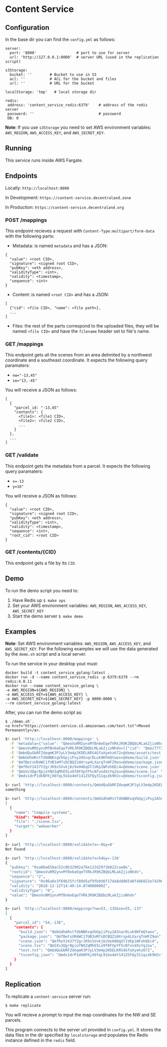 # Content Service

## Configuration

In the base dir you can find the `config.yml` as follows:

```
server:
  port: '8000'                  # port to use for server
  url: 'http://127.0.0.1:8000'  # server URL (used in the replication script)

s3Storage:
  bucket: ''        # Bucket to use in S3
  acl: ''           # ACL for the bucket and files
  url: ''           # URL for the bucket

localStorage: 'tmp'   # local storage dir

redis:
 address: 'content_service_redis:6379'    # address of the redis server
 password: ''                             # password
 DB: 0
```

**Note**: If you use `s3Storage` you need to set AWS environment variables: `AWS_REGION`, `AWS_ACCESS_KEY`, and `AWS_SECRET_KEY`.

## Running

This service runs inside AWS Fargate.


## Endpoints

Locally: `http://localhost:8000`

In Development: `https://content-service.decentraland.zone`

In Production:  `https://content-service.decentraland.org`


### POST /mappings

This endpoint recieves a request with `Content-Type:multipart/form-data` with the following parts:

- Metadata: is named `metadata` and has a JSON:

```
{
  "value": <root CID>,
  "signature": <signed root CID>,
  "pubKey": <eth address>,
  "validityType": <int>,
  "validity": <timestamp>,
  "sequence": <int>
}
```

- Content: is named `<root CID>` and has a JSON:

```
[
  {"cid": <file CID>, "name": <file path>},
  ...
]
```

- Files: the rest of the parts correspond to the uploaded files, they will be named `<file CID>` and have the `filename` header set to file's name.

### GET /mappings

This endpoint gets all the scenes from an area delimited by a northwest coordinate and a southeast coordinate. It expects the following query paramaters:

- `nw="-13,45"`
- `se="13,-45"`

You will receive a JSON as follows:

```
[
  {
    "parcel_id: "-13,45"
    "contents": {
      <file1>: <file1 CID>,
      <file2>: <file2 CID>,
      ...
    }
  },
  ...
]
```

### GET /validate

This endpoint gets the metadata from a parcel. It expects the following query paramaters:

- `x=-13`
- `y=16"`

You will receive a JSON as follows:

```
{
  "value": <root CID>,
  "signature": <signed root CID>,
  "pubKey": <eth address>,
  "validityType": <int>,
  "validity": <timestamp>,
  "sequence": <int>,
  "root_cid": <root CID>
}
```

### GET /contents/{CID}

This endpoint gets a file by its `CID`.

## Demo

To run the demo script you need to:

1. Have Redis up `$ make ops`
1. Set your AWS environment variables: `AWS_REGION`, `AWS_ACCESS_KEY`, `AWS_SECRET_KEY`
1. Start the demo server `$ make demo`



## Examples

**Note**: Set AWS environment variables: `AWS_REGION`, `AWS_ACCESS_KEY`, and `AWS_SECRET_KEY`.
For the following examples we will use the data generated by the `demo.sh` script and a local server.

To run the service in your desktop yout must:
```
docker build -t content_service_golang:latest .
docker run -d --name content_service_redis -p 6379:6379 --rm redis:4.0.11
docker run --name content_service_golang \
-e AWS_REGION=${AWS_REGION} \
-e AWS_ACCESS_KEY=${AWS_ACCESS_KEY} \
-e AWS_SECRET_KEY=${AWS_SECRET_KEY} -p 8000:8000 \
--rm content_service_golang:latest
```

After, you can run the demo script as:

```
$ ./demo.sh`.
<a href="https://content-service.s3.amazonaws.com/text.txt">Moved Permanently</a>.
```

```bash
$> curl 'http://localhost:8000/mappings' \
  -F 'metadata={"value": "QmeoVuRM2ynxMfBn6eEqeTVRkJR9KZBQbLMLakZjioNhdn","signature": "0x96a6e3f69b25fcf89d5af9fb9d6f17da8dd86548f486822e74296af1d8bcaf920e67684e2a15cd942526a4ede10dd5483eccb381d92f88b932858d7a466f99ed1b","pubKey": "0xa08a656ac52c0b32902a76e122d2973b022caa0e","validityType": 0,"validity": "2018-12-12T14:49:14.074000000Z","sequence": 2}' \
  -F 'QmeoVuRM2ynxMfBn6eEqeTVRkJR9KZBQbLMLakZjioNhdn=[{"cid": "QmaiT7TzzKVjgJ6PJnovQn9DYrFcFyLnFaBseMdyLHCtX8","name": "assets/"},{"cid": "QmbdQuGbRFZdeqmK3PJyLV3m4p2KDELKRS4GfaXyehz672","name": "assets/test.txt"},{"cid": "QmbGdhmRstTdbNBKxqVbGpjiPxy2A5nqrDLuk9KFmQtwox","name": "build.json"},{"cid": "QmTBetsUR4WC1fUB3oM7sDCBQZiHXrsp4LXarqTnHFZ9on","name": "package.json"},{"cid": "QmfRoY2437YZgrJK9s5Vvkj6z9xH4DqGT1VKp1WFoh6Ec4","name": "scene.json"},{"cid": "QmSXv3Qgr8pjoYNXZqMhE5Lo9f8FXpYF5cN7vndXsYqJou","name": "scene.tsx"},{"cid": "Qmdv1drP1dkNFKjX6YqL91Go4mY141ZSFQy311qidk9HJc","name": "tsconfig.json"}]' \
  -F 'QmbdQuGbRFZdeqmK3PJyLV3m4p2KDELKRS4GfaXyehz672=@demo/assets/test.txt' \
  -F 'QmbGdhmRstTdbNBKxqVbGpjiPxy2A5nqrDLuk9KFmQtwox=@demo/build.json' \
  -F 'QmTBetsUR4WC1fUB3oM7sDCBQZiHXrsp4LXarqTnHFZ9on=@demo/package.json' \
  -F 'QmfRoY2437YZgrJK9s5Vvkj6z9xH4DqGT1VKp1WFoh6Ec4=@demo/scene.json' \
  -F 'QmSXv3Qgr8pjoYNXZqMhE5Lo9f8FXpYF5cN7vndXsYqJou=@demo/scene.tsx' \
  -F 'Qmdv1drP1dkNFKjX6YqL91Go4mY141ZSFQy311qidk9HJc=@demo/tsconfig.json'
```

```bash
$> curl 'http://localhost:8000/contents/QmbdQuGbRFZdeqmK3PJyLV3m4p2KDELKRS4GfaXyehz672'
something

$> curl 'http://localhost:8000/contents/QmbGdhmRstTdbNBKxqVbGpjiPxy2A5nqrDLuk9KFmQtwox'
[
  {
    "name": "Compile systems",
    "kind": "Webpack",
    "file": "./scene.tsx",
    "target": "webworker"
  }
]
```

```bash
$> curl 'http://localhost:8000/validate?x=-0&y=0'
Not Found

$> curl 'http://localhost:8000/validate?x=54&y=-136'
{
  "pubkey": "0xa08a656ac52c0b32902a76e122d2973b022caa0e",
  "rootcid": "QmeoVuRM2ynxMfBn6eEqeTVRkJR9KZBQbLMLakZjioNhdn",
  "sequence": "2",
  "signature": "0x96a6e3f69b25fcf89d5af9fb9d6f17da8dd86548f486822e74296af1d8bcaf920e67684e2a15cd942526a4ede10dd5483eccb381d92f88b932858d7a466f99ed1b",
  "validity": "2018-12-12T14:49:14.074000000Z",
  "validityType": "0",
  "value": "QmeoVuRM2ynxMfBn6eEqeTVRkJR9KZBQbLMLakZjioNhdn"
}
```

```bash
$> curl 'http://localhost:8000/mappings?nw=53,-135&se=55,-137'
[
  {
    "parcel_id": "54,-136",
    "contents": {
      "build.json": "QmbGdhmRstTdbNBKxqVbGpjiPxy2A5nqrDLuk9KFmQtwox",
      "package.json": "QmTBetsUR4WC1fUB3oM7sDCBQZiHXrsp4LXarqTnHFZ9on",
      "scene.json": "QmfRoY2437YZgrJK9s5Vvkj6z9xH4DqGT1VKp1WFoh6Ec4",
      "scene.tsx": "QmSXv3Qgr8pjoYNXZqMhE5Lo9f8FXpYF5cN7vndXsYqJou",
      "test.txt": "QmbdQuGbRFZdeqmK3PJyLV3m4p2KDELKRS4GfaXyehz672",
      "tsconfig.json": "Qmdv1drP1dkNFKjX6YqL91Go4mY141ZSFQy311qidk9HJc"
    }
  }
]
```

## Replication

To replicate a `content-service` server run:

```
$ make replicate
```

You will recieve a prompt to input the map coordinates for the NW and SE parcels.

This program connects to the server url provided in `config.yml`. It stores the data files in the dir specified by `localstorage` and populates the Redis instance defined in the `redis` field.
